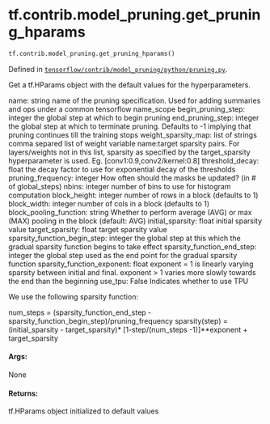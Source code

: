 <div itemscope itemtype="http://developers.google.com/ReferenceObject">
<meta itemprop="name" content="tf.contrib.model_pruning.get_pruning_hparams" />
<meta itemprop="path" content="Stable" />
</div>

# tf.contrib.model_pruning.get_pruning_hparams

``` python
tf.contrib.model_pruning.get_pruning_hparams()
```



Defined in [`tensorflow/contrib/model_pruning/python/pruning.py`](https://www.tensorflow.org/code/tensorflow/contrib/model_pruning/python/pruning.py).

Get a tf.HParams object with the default values for the hyperparameters.

  name: string
    name of the pruning specification. Used for adding summaries and ops under
    a common tensorflow name_scope
  begin_pruning_step: integer
    the global step at which to begin pruning
  end_pruning_step: integer
    the global step at which to terminate pruning. Defaults to -1 implying
    that pruning continues till the training stops
  weight_sparsity_map: list of strings
     comma separed list of weight variable name:target sparsity pairs.
     For layers/weights not in this list, sparsity as specified by the
     target_sparsity hyperparameter is used.
     Eg. [conv1:0.9,conv2/kernel:0.8]
  threshold_decay: float
    the decay factor to use for exponential decay of the thresholds
  pruning_frequency: integer
    How often should the masks be updated? (in # of global_steps)
  nbins: integer
    number of bins to use for histogram computation
  block_height: integer
    number of rows in a block (defaults to 1)
  block_width: integer
    number of cols in a block (defaults to 1)
  block_pooling_function: string
    Whether to perform average (AVG) or max (MAX) pooling in the block
    (default: AVG)
  initial_sparsity: float
    initial sparsity value
  target_sparsity: float
    target sparsity value
  sparsity_function_begin_step: integer
    the global step at this which the gradual sparsity function begins to
    take effect
  sparsity_function_end_step: integer
    the global step used as the end point for the gradual sparsity function
  sparsity_function_exponent: float
    exponent = 1 is linearly varying sparsity between initial and final.
    exponent > 1 varies more slowly towards the end than the beginning
  use_tpu: False
    Indicates whether to use TPU

  We use the following sparsity function:

  num_steps = (sparsity_function_end_step -
               sparsity_function_begin_step)/pruning_frequency
  sparsity(step) = (initial_sparsity - target_sparsity)*
                   [1-step/(num_steps -1)]**exponent + target_sparsity

#### Args:

None


#### Returns:

tf.HParams object initialized to default values